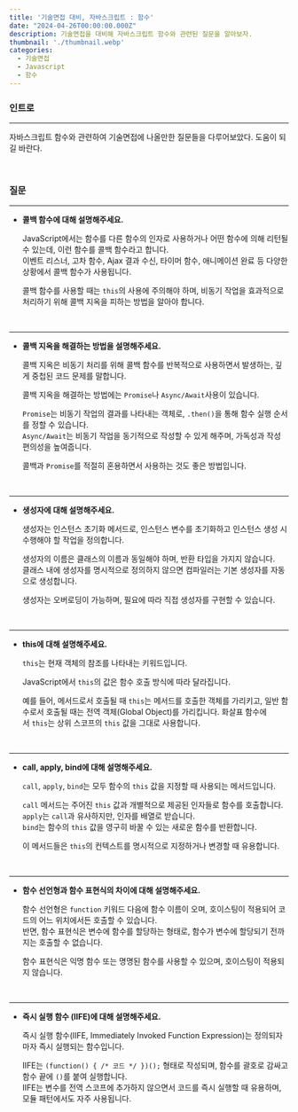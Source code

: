 ```yaml
---
title: '기술면접 대비, 자바스크립트 : 함수'
date: "2024-04-26T00:00:00.000Z"
description: 기술면접을 대비해 자바스크립트 함수와 관련된 질문을 알아보자.
thumbnail: './thumbnail.webp'
categories:
  - 기술면접
  - Javascript
  - 함수
---
```


### 인트로
---
자바스크립트 함수와 관련하여 기술면접에 나올만한 질문들을 다루어보았다.
도움이 되길 바란다.

<br/>

### 질문
---

- **콜백 함수에 대해 설명해주세요.**
    
    JavaScript에서는 함수를 다른 함수의 인자로 사용하거나 어떤 함수에 의해 리턴될 수 있는데, 이런 함수를 콜백 함수라고 합니다. <br/>
    이벤트 리스너, 고차 함수, Ajax 결과 수신, 타이머 함수, 애니메이션 완료 등 다양한 상황에서 콜백 함수가 사용됩니다. 
    
    콜백 함수를 사용할 때는 `this`의 사용에 주의해야 하며, 비동기 작업을 효과적으로 처리하기 위해 콜백 지옥을 피하는 방법을 알아야 합니다.
    
    <br>

---
    
- **콜백 지옥을 해결하는 방법을 설명해주세요.**
    
    콜백 지옥은 비동기 처리를 위해 콜백 함수를 반복적으로 사용하면서 발생하는, 깊게 중첩된 코드 문제를 말합니다. 
    
    콜백 지옥을 해결하는 방법에는 `Promise`나 `Async/Await`사용이 있습니다.
    
     `Promise`는 비동기 작업의 결과를 나타내는 객체로, `.then()`을 통해 함수 실행 순서를 정할 수 있습니다.  <br/>
     `Async/Await`는 비동기 작업을 동기적으로 작성할 수 있게 해주며, 가독성과 작성 편의성을 높여줍니다. 
    
    콜백과 `Promise`를 적절히 혼용하면서 사용하는 것도 좋은 방법입니다.
    
    <br>

    
---
    
- **생성자에 대해 설명해주세요.**
    
    생성자는 인스턴스 초기화 메서드로, 인스턴스 변수를 초기화하고 인스턴스 생성 시 수행해야 할 작업을 정의합니다. 
    
    생성자의 이름은 클래스의 이름과 동일해야 하며, 반환 타입을 가지지 않습니다. <br/>
    클래스 내에 생성자를 명시적으로 정의하지 않으면 컴파일러는 기본 생성자를 자동으로 생성합니다. 
    
    생성자는 오버로딩이 가능하며, 필요에 따라 직접 생성자를 구현할 수 있습니다.
    
    <br>

    
---
    
- **this에 대해 설명해주세요.**
    
    `this`는 현재 객체의 참조를 나타내는 키워드입니다. 
    
    JavaScript에서 `this`의 값은 함수 호출 방식에 따라 달라집니다. 
    
    예를 들어, 메서드로서 호출될 때 `this`는 메서드를 호출한 객체를 가리키고, 일반 함수로서 호출될 때는 전역 객체(Global Object)를 가리킵니다. 화살표 함수에서 `this`는 상위 스코프의 `this` 값을 그대로 사용합니다.
    
    <br>


---
    
- **call, apply, bind에 대해 설명해주세요.**
    
    `call`, `apply`, `bind`는 모두 함수의 `this` 값을 지정할 때 사용되는 메서드입니다. 
    
    `call` 메서드는 주어진 `this` 값과 개별적으로 제공된 인자들로 함수를 호출합니다. <br/>
    `apply`는 `call`과 유사하지만, 인자를 배열로 받습니다. <br/>
    `bind`는 함수의 `this` 값을 영구히 바꿀 수 있는 새로운 함수를 반환합니다. 
    
    이 메서드들은 `this`의 컨텍스트를 명시적으로 지정하거나 변경할 때 유용합니다.
    
    <br>

    
---
    
- **함수 선언형과 함수 표현식의 차이에 대해 설명해주세요.**
    
    함수 선언형은 `function` 키워드 다음에 함수 이름이 오며, 호이스팅이 적용되어 코드의 어느 위치에서든 호출할 수 있습니다.  <br/>
    반면, 함수 표현식은 변수에 함수를 할당하는 형태로, 함수가 변수에 할당되기 전까지는 호출할 수 없습니다.

    함수 표현식은 익명 함수 또는 명명된 함수를 사용할 수 있으며, 호이스팅이 적용되지 않습니다.
    
    <br>

    
---

- **즉시 실행 함수 (IIFE)에 대해 설명해주세요.**
    
    즉시 실행 함수(IIFE, Immediately Invoked Function Expression)는 정의되자마자 즉시 실행되는 함수입니다.
    
    IIFE는 `(function() { /* 코드 */ })();` 형태로 작성되며, 함수를 괄호로 감싸고 함수 끝에 `()`를 붙여 실행합니다. <br/>
    IIFE는 변수를 전역 스코프에 추가하지 않으면서 코드를 즉시 실행할 때 유용하며, 모듈 패턴에서도 자주 사용됩니다.
    
    <br>
